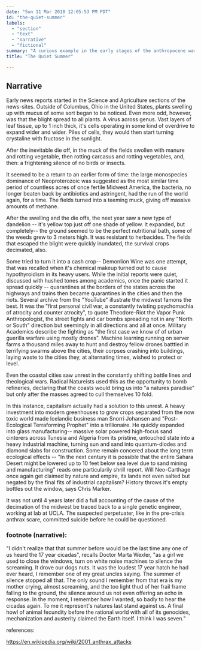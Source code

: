 ```yaml
---
date: "Sun 11 Mar 2018 12:05:53 PM PDT"
id: "the-quiet-summer"
labels:
  - "section"
  - "text"
  - "narrative"
  - "fictional"
summary: "A curious example in the early stages of the anthropocene was the weaponization of nature itself. In earlier, pre-contemporay times, there was the superstition that the sovreign states owned so called \"Earthquake Guns\", and could \"Seed Clouds\" to make them rain. Of course now we know that to be \"Fake News\", in the parlance of the time. Early stages of this included the weaponization of anthrax-- the most famous was in the \"pre-crisis\" era of 2001-2002, which represented the absolute peak of United States of America's final dominance on world bio-power."
title: "The Quiet Summer"

---
```

## Narrative

Early news reports started in the Science and Agriculture sections of the news-sites. Outside of Columbus, Ohio in the United States, plants swelling up with mucus of some sort began to be noticed. Even more odd, however, was that the blight spread to all plants. A virus across genus. Vast layers of leaf tissue, up to 1 inch thick, it's cells operating in some kind of overdrive to expand wider and wider. Piles of cells, they would then start turning crystaline with fructose in the sunlight.

After the inevitable die off, in the muck of the fields swollen with manure and rotting vegetable, then rotting carcasus and rotting vegetables, and, then: a frightening silence of no birds or insects.

It seemed to be a return to an earlier form of time: the large monospecies dominance of Neoproterozoic was suggested as the most similar time period of countless acres of once fertile Midwest America, the bacteria, no longer beaten back by antibiotics and astringent, had the run of the world again, for a time. The fields turned into a teeming muck, giving off massive amounts of methane.

After the swelling and the die offs, the next year saw a new type of dandelion -- it's yellow top just off one shade of yellow. It expanded, but completely-- the ground seemed to be the perfect nutritional bath, some of the weeds grew to 3 meters high. It was resistant to herbacides. The fields that escaped the blight were quickly inundated, the survival crops decimated, also.

Some tried to turn it into a cash crop-- Demonlion Wine was one attempt, that was recalled when it's chemical makeup turned out to cause hypothyroidism in its heavy users. While the initial reports were quiet, discussed with hushed tones among academics, once the panic started it spread quickly -- quarantines at the borders of the states across the highways and trains then became quarantines in the cities and then the riots. Several archive from the "YouTube" illustrate the midwest famons the best. It was the "first personal civil war, a constantly twisting psychomachia of atrocity and counter atrocity", to quote Theodore-Riot the Vapor Punk Anthropologist, the street fights and car bombs spreading not in any "North or South" direction but seemingly in all directions and all at once. Military Academics describe the fighting as "the first case we know of of urban guerilla warfare using mostly drones". Machine learning running on server farms a thousand miles away to hunt and destroy fellow drones batttled in terrifying swarms above the cities, their corpses crashing into buildings, laying waste to the cities they, at alternating times, wished to protect or level.

Even the coastal cities saw unrest in the constantly shifting battle lines and theological wars. Radical Natureists used this as the opportunity to bomb refineries, declaring that the coasts would bring us into "a natures paradise" but only after the masses agreed to cull themselves 10 fold.

In this instance, capitalism actually had a solution to this unrest. A heavy investment into modern greenhouses to grow crops separated from the now toxic world made Icelandic business man Snorri Johansen and "Post-Ecological Terraforming Prophet" into a trillionaire. He quickly expanded into glass manufacturing-- massive solar powered high-focus sand cinterers across Tunesia and Algeria from its pristine, untouched state into a heavy industrial machine, turning sun and sand into quantum-diodes and diamond slabs for construction. Some remain concered about the long term ecological effects -- "In the next century it is possible that the entire Sahara Desert might be lowered up to 10 feet below sea level due to sand mining and manufacturing" reads one particularily shrill report. Will Neo-Carthage once again get claimed by nature and empire, its lands not even salted but negated by the final fits of industrial capitalism? History throws it's empty bottles out the window, says Chris Marker.

It was not until 4 years later did a full accounting of the cause of the decimation of the midwest be traced back to a single genetic engineer, working at lab at UCLA. The suspected perpetuater, like in the pre-crisis anthrax scare, committed suicide before he could be questioned.

### footnote (narrative):
"I didn't realize that that summer before would be the last time any one of us heard the 17 year cicadas", recalls Doctor Marta Wexler, "as a girl we used to close the windows, turn on white noise machines to silence the screaming. It drove our dogs nuts. It was the loudest 17 year hatch he had ever heard, I remember one of my great uncles saying. The summer of silence stopped all that. The only sound I remember from that era is my mother crying, almost screaming, and the too light thud of her frail frame falling to the ground, the silence around us not even offering an echo in response. In the moment, I remember how I wanted, so badly to hear the cicadas again. To me it represent's natures last stand against us. A final howl of animal fecundity before the rational world with all of its genocides, mechanization and austerity claimed the Earth itself. I think I was seven."

references:

https://en.wikipedia.org/wiki/2001_anthrax_attacks
